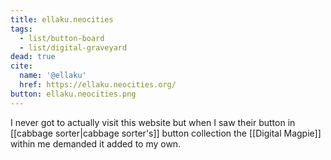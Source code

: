 ```yaml
---
title: ellaku.neocities
tags:
  - list/button-board
  - list/digital-graveyard
dead: true
cite:
  name: '@ellaku'
  href: https://ellaku.neocities.org/
button: ellaku.neocities.png
---
```


I never got to actually visit this website but when I saw their button in [[cabbage sorter|cabbage sorter's]] button collection the [[Digital Magpie]] within me demanded it added to my own. 
